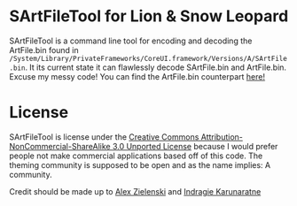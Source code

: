 SArtFileTool for Lion & Snow Leopard
===================================
SArtFileTool is a command line tool for encoding and decoding the ArtFile.bin found in `/System/Library/PrivateFrameworks/CoreUI.framework/Versions/A/SArtFile.bin`. It its current state it can flawlessly decode SArtFile.bin and ArtFile.bin. Excuse my messy code! You can find the ArtFile.bin counterpart [here!](https://github.com/alexzielenski/artFileTool)

License
===================================
SArtFileTool is license under the [Creative Commons Attribution-NonCommercial-ShareAlike 3.0 Unported License](http://creativecommons.org/licenses/by-nc-sa/3.0/ "Creative Commons Attribution-NonCommercial-ShareAlike 3.0 Unported License") because I would prefer people not make commercial applications based off of this code. The theming community is supposed to be open and as the name implies: A community.

Credit should be made up to [Alex Zielenski](http://alexzielenski.com) and [Indragie Karunaratne](http://indragie.com)